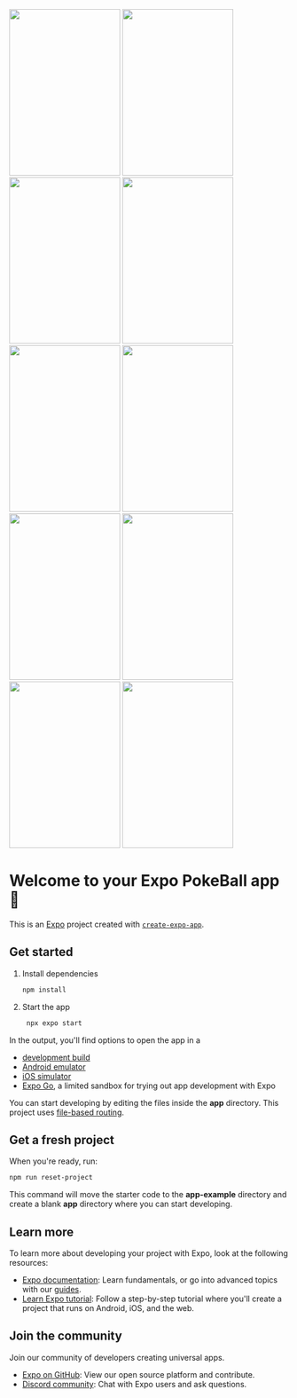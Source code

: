<img src="https://github.com/user-attachments/assets/907bb6de-5bcf-43f5-8ba4-c57ea91955c3" width=200 height=300 >

<img src="https://github.com/user-attachments/assets/a0fe82b6-3e63-4ef6-b5fe-bfdb4e815163" width=200 height=300 >

<img src="https://github.com/user-attachments/assets/fa55df04-f04b-4e9f-b666-5273db3dddda" width=200 height=300 >

<img src="https://github.com/user-attachments/assets/f26c1859-ff58-4eab-89db-7b6d71dd9b77" width=200 height=300 >

<img src="https://github.com/user-attachments/assets/09529992-4415-45c9-bf29-ec4ac2fb5ca5" width=200 height=300 >

<img src="https://github.com/user-attachments/assets/9bf67cda-9619-4abb-acfe-32014debd07b" width=200 height=300 >

<img src="https://github.com/user-attachments/assets/f50b8739-49b1-4c8d-8e2a-4661a1b173f6" width=200 height=300 >


<img src="https://github.com/user-attachments/assets/94a0c93d-4062-40de-b09e-42f519058079" width=200 height=300 >

<img src="https://github.com/user-attachments/assets/a20a09d2-ea43-4690-83d5-4ac46b42d110" width=200 height=300 >
<img src="https://github.com/user-attachments/assets/0652bbf8-8cdd-4f65-bebf-f2b1be3c4a52" width=200 height=300 >




# Welcome to your Expo PokeBall app 👋

This is an [Expo](https://expo.dev) project created with [`create-expo-app`](https://www.npmjs.com/package/create-expo-app).

## Get started

1. Install dependencies

   ```bash
   npm install
   ```

2. Start the app

   ```bash
    npx expo start
   ```

In the output, you'll find options to open the app in a

- [development build](https://docs.expo.dev/develop/development-builds/introduction/)
- [Android emulator](https://docs.expo.dev/workflow/android-studio-emulator/)
- [iOS simulator](https://docs.expo.dev/workflow/ios-simulator/)
- [Expo Go](https://expo.dev/go), a limited sandbox for trying out app development with Expo

You can start developing by editing the files inside the **app** directory. This project uses [file-based routing](https://docs.expo.dev/router/introduction).

## Get a fresh project

When you're ready, run:

```bash
npm run reset-project
```

This command will move the starter code to the **app-example** directory and create a blank **app** directory where you can start developing.

## Learn more

To learn more about developing your project with Expo, look at the following resources:

- [Expo documentation](https://docs.expo.dev/): Learn fundamentals, or go into advanced topics with our [guides](https://docs.expo.dev/guides).
- [Learn Expo tutorial](https://docs.expo.dev/tutorial/introduction/): Follow a step-by-step tutorial where you'll create a project that runs on Android, iOS, and the web.

## Join the community

Join our community of developers creating universal apps.

- [Expo on GitHub](https://github.com/expo/expo): View our open source platform and contribute.
- [Discord community](https://chat.expo.dev): Chat with Expo users and ask questions.
